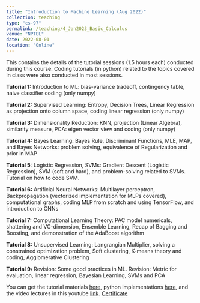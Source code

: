 ```yaml
---
title: "Introduction to Machine Learning (Aug 2022)"
collection: teaching
type: "cs-97"
permalink: /teaching/4_Jan2023_Basic_Calculus
venue: "NPTEL"
date: 2022-08-01
location: "Online"
---
```


This contains the details of the tutorial sessions (1.5 hours each) conducted during this course. Coding tutorials (in python) related to the topics covered in class were also conducted in most sessions.

**Tutorial 1:** Introduction to ML: bias-variance tradeoff, contingency table, naive classifier coding  (only numpy)

**Tutorial 2:** Supervised Learning: Entropy, Decision Trees, Linear Regression as projection onto column space, coding linear regression (only numpy)

**Tutorial 3:** Dimensionality Reduction: KNN, projection (Linear Algebra), similarity measure, PCA: eigen vector view and coding  (only numpy)

**Tutorial 4:** Bayes Learning: Bayes Rule, Discriminant Functions, MLE, MAP, and Bayes Networks: problem solving, equivalence of Regularization and prior in MAP

**Tutorial 5:** Logistic Regression, SVMs: Gradient Descent (Logistic Regression), SVM (soft and hard), and problem-solving related to SVMs. Tutorial on how to code SVM. 

**Tutorial 6:** Artificial Neural Networks: Multilayer perceptron, Backpropagation (vectorized implementation for MLPs covered), computational graphs, coding MLP from scratch and using TensorFlow, and introduction to CNNs

**Tutorial 7:** Computational Learning Theory: PAC model numericals, shattering and VC-dimension, Ensemble Learning, Recap of Bagging and Boosting, and demonstration of the AdaBoost algorithm

**Tutorial 8:** Unsupervised Learning: Langrangian Multiplier, solving a constrained optimization problem, Soft clustering, K-means theory and coding, Agglomerative Clustering

**Tutorial 9:** Revision: Some good practices in ML. Revision: Metric for evaluation, linear regression, Bayesian Learning, SVMs and PCA

You can get the tutorial materials [here](https://drive.google.com/drive/folders/1yT8IDRW2sKIYj4_6YKT35W5R7u08TCRt?usp=sharing), python implementations [here](https://github.com/mainak-biswas1999/Academic_Projects/tree/main/Tutorial%20Codes/IntroML_cs97), and the video lectures in this youtube [link](https://www.youtube.com/playlist?list=PLcNLn_ApooUw3Q2QEPcNKyuzYhIlKvNHb). [Certificate](https://drive.google.com/file/d/1h9MWahdNJSHMvHbQibZilS1U8oi6glgt/view?usp=sharing)
